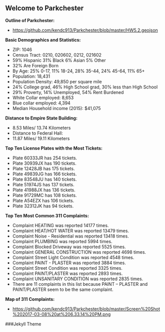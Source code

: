 ## Welcome to Parkchester

**Outline of Parkchester:**
- https://github.com/kendc913/Parkchester/blob/master/HW5.2.geojson

**Basic Demographics and Statistics:**
- ZIP: 1046
- Census Tract: 0210, 020602, 0212, 021602
- 59% Hispanic 31% Black 6% Asian 5% Other 
- 32% Are Foreign Born
- By Age: 25% 0-17, 11% 18-24, 28% 35-44, 24% 45-64, 11% 65+
- Population: 18,431
- Population Density: 49,850 per square mile
- 24% College grad, 46% High School grad, 30% less than High School
- 29% Proverty, 14% Unemployed, 54% Rent Burdened 
- White Collar employed: 8,653
- Blue collar employed: 4,394
- Median Household income (2015): $41,075
  
**Distance to Empire State Building:** 
- 8.53 Miles/ 13.74 Kilometers
- Distance to Federal Hall:
- 11.87 Miles/ 19.11 Kilometers

**Top Ten License Plates with the Most Tickets:**
- Plate 60333JR has 254 tickets.
- Plate 30939JX has 190 tickets.
- Plate 12428JB has 175 tickets.
- Plate 49839JG has 166 tickets.
- Plate 83548JU has 140 tickets.
- Plate 51974JS has 137 tickets.
- Plate 41988JX has 136 tickets.
- Plate 91729MC has 108 tickets.
- Plate A54EZX has 106 tickets.
- Plate 32312JK has 94 tickets.

**Top Ten Most Common 311 Complaints:**
- Complaint	HEATING	was	reported	14177	times.
- Complaint	HEAT/HOT	WATER	was	reported	13479	times.
- Complaint	Noise	- Residential	was	reported	13418	times.
- Complaint	PLUMBING	was	reported	5994	times.
- Complaint	Blocked	Driveway	was	reported	5525	times.
- Complaint	GENERAL	CONSTRUCTION	was	reported	4698	times.
- Complaint	Street	Light	Condition	was	reported	4548	times.
- Complaint	PAINT	- PLASTER	was	reported	3884	times.
- Complaint	Street	Condition	was	reported	3325	times.
- Complaint	PAINT/PLASTER	was	reported	2893	times.
- Complaint	UNSANITARY	CONDITION	was	reported	2835	times.
- There	are	11	complaints	in	this	list	because	PAINT	– PLASTER	and	PAINT/PLASTER	seem	to	be the	same	complaint.
  
**Map of 311 Complaints:**
- https://github.com/kendc913/Parkchester/blob/master/Screen%20Shot%202017-03-08%20at%206.33.14%20PM.png

###Jekyll Theme






























